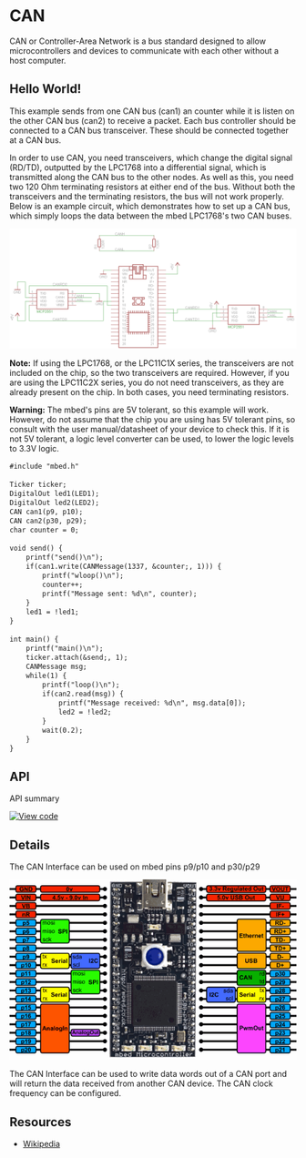 # CAN

CAN or Controller-Area Network is a bus standard designed to allow microcontrollers and devices to communicate with each other without a host computer.

## Hello World!

This example sends from one CAN bus (can1) an counter while it is listen on the other CAN bus (can2) to receive a packet. Each bus controller should be connected to a CAN bus transceiver. These should be connected together at a CAN bus.

In order to use CAN, you need transceivers, which change the digital signal (RD/TD), outputted by the LPC1768 into a differential signal, which is transmitted along the CAN bus to the other nodes. As well as this, you need two 120 Ohm terminating resistors at either end of the bus. Without both the transceivers and the terminating resistors, the bus will not work properly. Below is an example circuit, which demonstrates how to set up a CAN bus, which simply loops the data between the mbed LPC1768's two CAN buses.

<span class="images">![](../Images/can.png)</span>

<span class="notes">**Note:** If using the LPC1768, or the LPC11C1X series, the transceivers are not included on the chip, so the two transceivers are required. However, if you are using the LPC11C2X series, you do not need transceivers, as they are already present on the chip. In both cases, you need terminating resistors. </span> 

<span class="warnings">**Warning:** The mbed's pins are 5V tolerant, so this example will work. However, do not assume that the chip you are using has 5V tolerant pins, so consult with the user manual/datasheet of your device to check this. If it is not 5V tolerant, a logic level converter can be used, to lower the logic levels to 3.3V logic. </span>

```
#include "mbed.h"

Ticker ticker;
DigitalOut led1(LED1);
DigitalOut led2(LED2);
CAN can1(p9, p10);
CAN can2(p30, p29);
char counter = 0;

void send() {
    printf("send()\n");
    if(can1.write(CANMessage(1337, &counter;, 1))) {
        printf("wloop()\n");
        counter++;
        printf("Message sent: %d\n", counter);
    } 
    led1 = !led1;
}

int main() {
    printf("main()\n");
    ticker.attach(&send;, 1);
    CANMessage msg;
    while(1) {
        printf("loop()\n");
        if(can2.read(msg)) {
            printf("Message received: %d\n", msg.data[0]);
            led2 = !led2;
        } 
        wait(0.2);
    }
}
```

## API

API summary

[![View code](https://www.mbed.com/embed/?type=library)](https://developer.mbed.org/users/mbed_official/code/mbed/docs/tip/classmbed_1_1CAN.html) 

## Details

The CAN Interface can be used on mbed pins p9/p10 and p30/p29

<span class="images">![](../Images/small_pin_out.png)</span>

The CAN Interface can be used to write data words out of a CAN port and will return the data received from another CAN device. The CAN clock frequency can be configured.

## Resources

  * [Wikipedia](http://en.wikipedia.org/wiki/Controllerarea_network)
